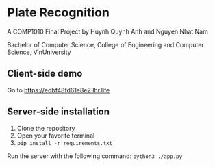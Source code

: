 # Plate Recognition

A COMP1010 Final Project by Huynh Quynh Anh and Nguyen Nhat Nam

Bachelor of Computer Science, College of Engineering and Computer Science, VinUniversity

## Client-side demo

Go to https://edbf48fd61e8e2.lhr.life

## Server-side installation 

1. Clone the repository
2. Open your favorite terminal
3. `pip install -r requirements.txt`

Run the server with the following command: `python3 ./app.py`
